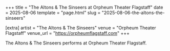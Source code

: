 +++
title = "The Altons & The Sinseers at Orpheum Theater Flagstaff"
date = 2025-08-06
template = "page.html"
slug = "2025-08-06-the-altons-the-sinseers"

[extra]
artist = "The Altons & The Sinseers"
venue = "Orpheum Theater Flagstaff"
venue_url = "https://orpheumflagstaff.com"
+++

The Altons & The Sinseers performs at Orpheum Theater Flagstaff.
